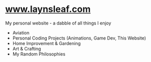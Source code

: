 # www.laynsleaf.com
My personal website - a dabble of all things I enjoy
- Aviation
- Personal Coding Projects (Animations, Game Dev, This Website)
- Home Improvement & Gardening
- Art & Crafting
- My Random Philosophies
